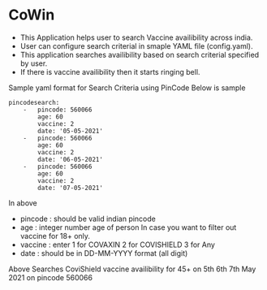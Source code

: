 # CoWin

- This Application helps user to search Vaccine availibility across india. 
- User can configure search criterial in smaple YAML file (config.yaml). 
- This application searches availibility based on search criterial specified by user.
- If there is vaccine availibility then it starts ringing bell.

Sample yaml format for Search Criteria using PinCode Below is sample 

```
pincodesearch:
    -   pincode: 560066
        age: 60
        vaccine: 2
        date: '05-05-2021'
    -   pincode: 560066
        age: 60
        vaccine: 2
        date: '06-05-2021'
    -   pincode: 560066
        age: 60
        vaccine: 2
        date: '07-05-2021'
 ```
 
 In above 
 - pincode : should be valid indian pincode
 - age : integer number age of person In case you want to filter out vaccine for 18+ only.
 - vaccine : enter 1 for COVAXIN 2 for COVISHIELD 3 for Any
 - date : should be in DD-MM-YYYY format (all digit)
  

Above Searches CoviShield vaccine availibility for 45+ on 5th 6th 7th May 2021 on pincode 560066
